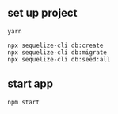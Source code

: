 ## set up project

```
yarn
```

```
npx sequelize-cli db:create
npx sequelize-cli db:migrate
npx sequelize-cli db:seed:all
```

## start app
```
npm start
```
